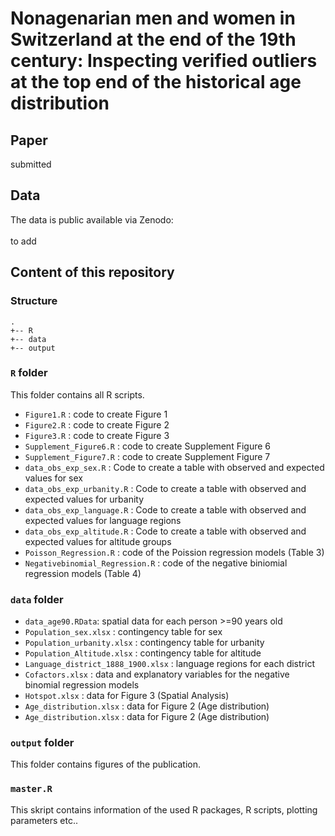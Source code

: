 # Nonagenarian men and women in Switzerland at the end of the 19th century: Inspecting verified outliers at the top end of the historical age distribution

## Paper

submitted

## Data

The data is public available via Zenodo:
<br >
<br >
to add

## Content of this repository

### Structure

```
.
+-- R
+-- data
+-- output

```

### `R` folder 

This folder contains all R scripts.
 
  - `Figure1.R` : code to create Figure 1
  - `Figure2.R` : code to create Figure 2
  - `Figure3.R` : code to create Figure 3
  - `Supplement_Figure6.R`  : code to create Supplement Figure 6
  - `Supplement_Figure7.R`  : code to create Supplement Figure 7
  - `data_obs_exp_sex.R`  : Code to create a table with observed and expected values for sex
  - `data_obs_exp_urbanity.R`  : Code to create a table with observed and expected values for urbanity
  - `data_obs_exp_language.R`  : Code to create a table with observed and expected values for language regions
  - `data_obs_exp_altitude.R`  : Code to create a table with observed and expected values for altitude groups
  - `Poisson_Regression.R` : code of the Poission regression models  (Table 3)
  - `Negativebinomial_Regression.R`  : code of the negative biniomial regression models (Table 4)
  
### `data` folder

  - `data_age90.RData`: spatial data for each person >=90 years old 
  - `Population_sex.xlsx` : contingency table for sex
  - `Population_urbanity.xlsx` : contingency table for urbanity
  - `Population_Altitude.xlsx` : contingency table for altitude
  - `Language_district_1888_1900.xlsx` : language regions for each district
  - `Cofactors.xlsx` : data and explanatory variables for the negative binomial regression models
  - `Hotspot.xlsx` : data for Figure 3 (Spatial Analysis)
  - `Age_distribution.xlsx` : data for Figure 2 (Age distribution)
  - `Age_distribution.xlsx` : data for Figure 2 (Age distribution)
 
### `output` folder

This folder contains figures of the publication.

### `master.R` 

This skript contains information of the used R packages, R scripts, plotting parameters etc..
